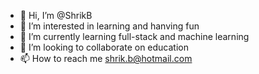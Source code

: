 - 👋 Hi, I’m @ShrikB
- 👀 I’m interested in learning and hanving fun
- 🌱 I’m currently learning full-stack and machine learning
- 💞️ I’m looking to collaborate on education
- 📫 How to reach me shrik.b@hotmail.com

<!---
ShrikB/ShrikB is a ✨ special ✨ repository because its `README.md` (this file) appears on your GitHub profile.
You can click the Preview link to take a look at your changes.
--->
